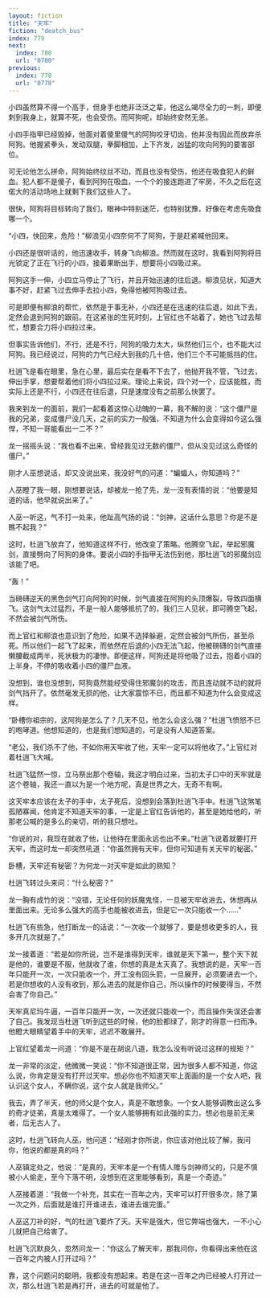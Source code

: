 ```yaml
---
layout: fiction
title: "天牢"
fiction: "deatch_bus"
index: 779
next:
  index: 780
  url: "0780"
previous:
  index: 778
  url: "0778"
---
```

小四虽然算不得一个高手，但身手也绝非泛泛之辈，他这么竭尽全力的一刺，即便刺到我身上，就算不死，也会受伤。而阿狗呢，却始终安然无恙。

小四手指甲已经毁掉，他面对着傻里傻气的阿狗咬牙切齿，他并没有因此而放弃杀阿狗。他握紧拳头，发动双腿，拳脚相加，上下齐发，凶猛的攻向阿狗的要害部位。

可无论他怎么拼命，阿狗始终纹丝不动，而且也没有受伤，他还在吸食犯人的鲜血。犯人都不是傻子，看到阿狗在吸血，一个个的接连跑进了牢房，不久之后在这偌大的活动场地上就剩下我们这些人了。

很快，阿狗将目标转向了我们，眼神中特别迷茫，也特别犹豫，好像在考虑先吸食哪一个。

“小四，快回来，危险！”柳浪见小四奈何不了阿狗，于是赶紧喊他回来。

小四还是很听话的，他迅速收手，转身飞向柳浪。然而就在这时，我看到阿狗将目光锁定了正在飞行的小四，接着果断出手，想要将小四吸过来。

阿狗这手一伸，小四立马停止了飞行，并且开始迅速的往后退。柳浪见状，知道大事不好，赶紧飞过去伸手去拉小四，免得他被阿狗吸过去。

可是即便有柳浪的帮忙，依然是于事无补，小四还是在迅速的往后退，如此下去，定然会退到阿狗的跟前。在这紧张的生死时刻，上官红也不站着了，她也飞过去帮忙，想要合力将小四拉过来。

但事实告诉他们，不行，还是不行，阿狗的吸力太大，纵然他们三个，也不能大过阿狗。我已经说过，阿狗的力气已经大到我的几十倍，他们三个不可能抵挡的住。

杜逍飞是看在眼里，急在心里，最后实在是看不下去了，他抛开我不管，飞过去，伸出手掌，想要帮着他们将小四拉过来。理论上来说，四个对一个，应该能胜，而实际上还是不行，小四还在往后退，只是速度没有之前那么快罢了。

我来到龙一的面前，我们一起看着这惊心动魄的一幕，我不解的说：“这个僵尸是我的兄弟，变成僵尸没几天，之前的实力一般强，不知道为什么会变得如今这么强悍，不知一哥能看出一二不？”

龙一摇摇头说：“我也看不出来，曾经我见过无数的僵尸，但从没见过这么奇怪的僵尸。”

刚才人巫想说话，却又没说出来，我没好气的问道：“蝙蝠人，你知道吗？”

人巫瞪了我一眼，刚想要说话，却被龙一抢了先，龙一没有表情的说：“他要是知道的话，他早就说出来了。”

人巫一听这，气不打一处来，他趾高气扬的说：“剑神，这话什么意思？你是不是瞧不起我？”

这时，杜逍飞放弃了，他知道这样不行，他改变了策略。他腾空飞起，举起邪魔剑，直接劈向了阿狗的身体。要说小四的手指甲无法伤到他，那杜逍飞的邪魔剑应该能了吧。

“轰！”

当磅礴逆天的黑色剑气打向阿狗的时候，剑气直接在阿狗的头顶爆裂，导致四面横飞。这剑气太过猛烈，不是一般人能够抵抗了的，我们三人见状，即可腾空飞起，不然会被剑气所伤。

而上官红和柳浪也意识到了危险，如果不选择躲避，定然会被剑气所伤，甚至杀死。所以他们一起飞了起来，而依然在后退的小四无法飞起，他被磅礴的剑气直接懒腰截成两半，死状极为的凄惨。即便这样，阿狗还是将他吸了过去，抱着小四的上半身，不停的吸收着小四的僵尸血液。

没想到，谁也没想到，阿狗竟然能经受得住邪魔剑的攻击，而且连动就不动的就将剑气挡开了。依然毫发无损的他，让大家震惊不已，而且都不知道为什么会变成这样。

“卧槽你祖宗的，这阿狗是怎么了？几天不见，他怎么会这么强？”杜逍飞愤怒不已的咆哮道。他想知道的，也是我们想知道的，可是没有人知道答案。

“老公，我们杀不了他，不如你用天牢收了他，天牢一定可以将他收了。”上官红对着杜逍飞大喊。

杜逍飞猛然一惊，立马祭出那个卷轴，我这才明白过来，当初太子口中的天牢就是这个卷轴，我还一直以为是一个地方呢，真是世界之大，无奇不有啊。

这天牢本应该在太子的手中，太子死后，没想到会落到杜逍飞手中。杜逍飞这煞笔孤陋寡闻，他肯定不知道天牢的事，一定是上官红告诉他的，甚至是她给他的，听那老公喊的是多么的亲切，听的我只想吐。

“你说的对，我现在就收了他，让他待在里面永远也出不来。”杜逍飞说着就要打开天牢，而这时龙一却突然吼道：“你虽然拥有天牢，但你可知道有关天牢的秘密。”

卧槽，天牢还有秘密？为何龙一对天牢是如此的熟知？

杜逍飞转过头来问：“什么秘密？”

龙一胸有成竹的说：“没错，无论任何的妖魔鬼怪，一旦被天牢收进去，休想再从里面出来。无论多么强大的高手也能被收进去，但是它一次只能收一个……”

杜逍飞有些急，他打断龙一的话说：“一次收一个就够了，要是想收更多的人，我多开几次就是了。”

龙一接着道：“若是如你所说，岂不是谁得到天牢，谁就是天下第一，整个天下就是他的，谁要是不服，他就收了谁，你想的真是太天真了。我想说的是，天牢一百年只能开一次，一次只能收一个，开工没有回头箭，一旦展开，必须要进去一个，若是你想收的人没有收到，那么进去的就是你自己，所以操作的时候要得当，不然会害了你自己。”

天牢真尼玛牛逼，一百年只能开一次，一次还就只能收一个，而且操作失误还会害了自己。我发现当杜逍飞听到这些的时候，他的脸都绿了，刚才的得意一扫而净。他瞪大眼睛望着手中的天牢，迟迟不敢展开。

上官红望着龙一问道：“你是不是在胡说八道，我怎么没有听说过这样的规矩？”

龙一非常的淡定，他微微一笑说：“你不知道很正常，因为很多人都不知道，你这么说，你肯定是没有打开过天牢。想必你也不知道天牢上面画的是一个女人吧，我认识这个女人，不瞒你说，这个女人就是我师父。”

我去，弄了半天，他的师父是个女人，真是不敢想象。一个女人能够调教出这么多的奇才徒弟，真是太难得了。一个女人能够拥有如此强的实力，想必也是前无来者，后无古人了。

这时，杜逍飞转向人巫，他问道：“经刚才你所说，你应该对他比较了解，我问你，他说的都是真的吗？”

人巫镇定处之，他说：“是真的，天牢本是一个有情人赠与剑神师父的，只是不慎被小人偷走，至今下落不明，没想到在这里能够看到，真是一个奇迹。”

人巫接着道：“我做一个补充，其实在一百年之内，天牢可以打开很多次，除了第一次之外，后面就是谁打开谁进去，谁进去谁完蛋。”

人巫这刀补的好，气的杜逍飞要炸了天。天牢是强大，但它弊端也强大，一不小心儿就把自己给害了。

杜逍飞沉默良久，忽然问龙一：“你这么了解天牢，那我问你，你看得出来他在这一百年之内被人打开过吗？”

靠，这个问题问的聪明，我都没有想起来。若是在这一百年之内已经被人打开过一次，那么杜逍飞若是再打开，进去的可就是他了。